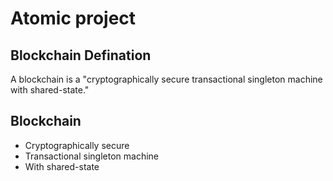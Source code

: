 # Atomic project

## Blockchain Defination
A blockchain is a "cryptographically secure transactional singleton machine with shared-state."

## Blockchain 
 - Cryptographically secure
 - Transactional singleton machine
 - With shared-state

